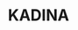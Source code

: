 ---
lastmod: '2025-04-06T06:05:20+00:00'
latitude: -33.035496
layout: suburb
longitude: 148.16819
postcode: '2870'
state: NSW
title: KADINA
url: /nsw/kadina/
---